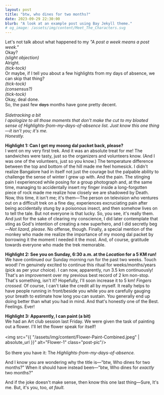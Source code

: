 ```yaml
---
layout: post
title: "btw, who dines for two months?"
date: 2023-09-29 22:30:00
blurb: "A look at an example post using Bay Jekyll theme."
# og_image: /assets/img/content/Meet_The_Characters.svg
---
```


Let's not talk about what happened to my <i>"A post a week means a post week."</i>
<br>
Okay?
<br>
<i>(slight objection)</i>
<br>
Alright.
<br>
<i>(tick-tock)</i>
<br>
Or maybe, if I tell you about a few highlights from my days of absence, we can skip that thing?
<br>
<i>(tick-tock)</i>
<br>
<i>(consensus?)</i>
<br>
<i>(tick-tock)</i>
<br>
Okay, deal done.
<br>
So, the past few <s>days</s> months have gone pretty decent.
<br>
<br>
<i>Sidetracking a bit
<br>
I apologize to all those moments that don't make the cut to my bloated sense of Highlights-from-my-days-of-absence list.
Just know this one thing—it isn't you; it's me.
<br>
Honestly.
</i>

<b>Highlight 1: Can I get my moong dal packet back, please?</b>
<br>
I went on my very first trek. And it was an absolute treat for me!
The sandwiches were tasty, just so the organizers and volunteers know. (And I was one of the volunteers, just so you know.) The temperature difference between the top and bottom of the hill made me feel homesick. I didn't realize Bangalore had in itself not just the courage but the palpable ability to challenge the sense of winter I grew up with. And the pain. The stinging pain I experienced while posing for a group photograph and, at the same time, managing to accidentally insert my finger inside a long-forgotten piece of rock made me realize how closely we are shadowed by Death. Now, this time, it isn't me; it's them—The person on television who ventures out on a difficult trek on a fine day, experiences excruciating pain after being accidentally stung by a poisonous insect, and then somehow lives on to tell the tale. But not everyone is that lucky. So, you see, it's really them. And just for the sake of clearing my conscience, I did later contemplate that sting as God's intention of creating a new superhero, and I did secretly beg—<i>Not lizard, please</i>. No offense, though. Finally, a special mention of the monkey who made me realize the importance of my moong dal packet by borrowing it the moment I needed it the most. And, of course, gratitude towards everyone who made the trek memorable.

<b>Highlight 2: See you on Sunday, 6:30 a.m. at the <i>Location</i> for a 5 KM run!</b>
<br>
We have continued our Sunday morning run for the past two weeks. Touch wood! I'm genuinely excited to continue this ritual for weeks/months/years (pick as per your choice). I can now, apparently, run 3.5 km continuously! That's an improvement over my previous best record of 2 km non-stop. That's something, isn't it? Hopefully, I'll soon increase it to 5 km! <i>Fingers crossed.</i>
Of course, I can't take the credit all by myself. It really helps to have people running in front/beside you while you are carefully gauging your breath to estimate how long you can sustain. You generally end up doing better than what you had in mind. And that's honestly one of the Best. Feelings. Ever!

<b>Highlight 3: Apparently, I can paint (a bit)</b>
<br>
We had an Art club session last Friday. We were given the task of painting out a flower. I'll let the flower speak for itself!
<br>
<br>
<img src="{{ "/assets/img/content/Flower-Paint-Combined.jpeg" | absolute_url }}" alt="Flower-1" class="post-pic"/>
<br>
<br>
So there you have it: The <i>Highlights-from-my-days-of-absence.</i>

And I know you are wondering why the title is—"btw, Who dines for two months?" When it should have instead been—"btw, Who dines for <i>exactly</i> two months?"

And if the joke doesn't make sense, then know this one last thing—Sure, It's me. But, it's you, too, <i>at fault.</i>
